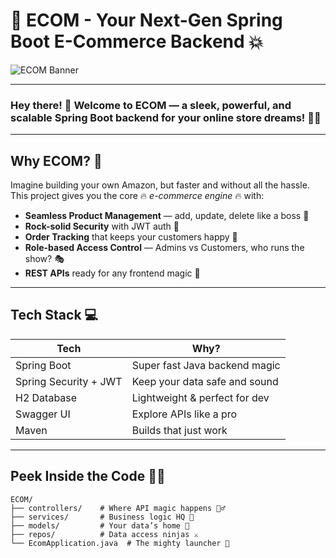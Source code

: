 # 🚀 ECOM - Your Next-Gen Spring Boot E-Commerce Backend 💥

![ECOM Banner](https://raw.githubusercontent.com/jeet7122/ECOM/master/banner.png)

---

### Hey there! 👋 Welcome to **ECOM** — a **sleek**, **powerful**, and **scalable** Spring Boot backend for your online store dreams! 🛒✨

---

## Why ECOM? 🤔

Imagine building your own Amazon, but faster and without all the hassle.  
This project gives you the core 🔥 *e-commerce engine* 🔥 with:

- **Seamless Product Management** — add, update, delete like a boss 💪  
- **Rock-solid Security** with JWT auth 🔐  
- **Order Tracking** that keeps your customers happy 🎯  
- **Role-based Access Control** — Admins vs Customers, who runs the show? 🎭  
- **REST APIs** ready for any frontend magic 🎨

---

## Tech Stack 💻

| Tech        | Why?                         |
|-------------|------------------------------|
| Spring Boot | Super fast Java backend magic|
| Spring Security + JWT | Keep your data safe and sound|
| H2 Database | Lightweight & perfect for dev|
| Swagger UI  | Explore APIs like a pro       |
| Maven       | Builds that just work         |

---

## Peek Inside the Code 🕵️‍♂️

```text
ECOM/
├── controllers/    # Where API magic happens 🧙‍♂️
├── services/       # Business logic HQ 🧩
├── models/         # Your data’s home 🏡
├── repos/          # Data access ninjas ⚔️
└── EcomApplication.java  # The mighty launcher 🚀
```
